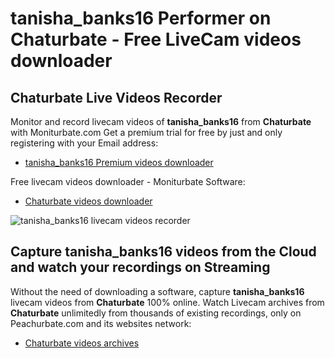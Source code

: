 # tanisha_banks16 Performer on Chaturbate - Free LiveCam videos downloader

## Chaturbate Live Videos Recorder

Monitor and record livecam videos of **tanisha_banks16** from **Chaturbate** with Moniturbate.com
Get a premium trial for free by just and only registering with your Email address:
* [tanisha_banks16 Premium videos downloader](https://moniturbate.com/request-demo-licence-key.html)

Free livecam videos downloader - Moniturbate Software:
* [Chaturbate videos downloader](https://moniturbate.com/moniturbate-download-software.html)

![tanisha_banks16 livecam videos recorder](https://peachurnet.com/templates/moniturbate-software.png)


## Capture tanisha_banks16 videos from the Cloud and watch your recordings on Streaming

Without the need of downloading a software, capture **tanisha_banks16** livecam videos from **Chaturbate** 100% online.
Watch Livecam archives from **Chaturbate** unlimitedly from thousands of existing recordings, only on Peachurbate.com and its websites network:
* [Chaturbate videos archives](https://peachurnet.com/)